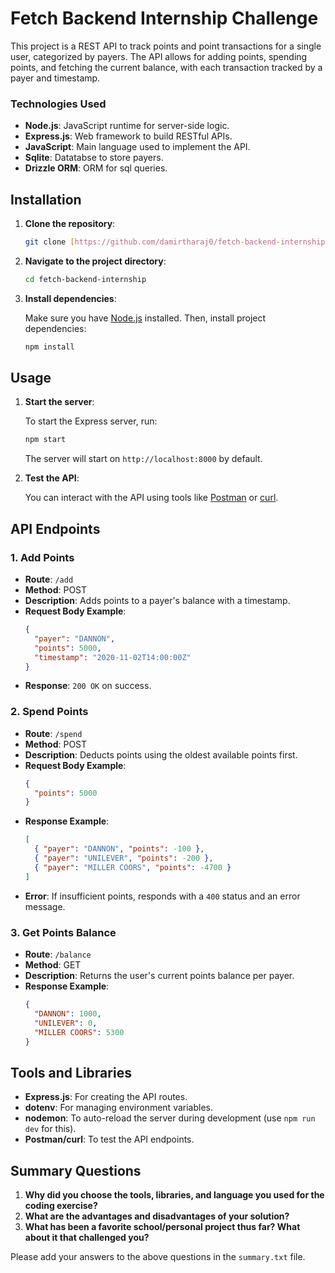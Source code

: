 # Fetch Backend Internship Challenge

This project is a REST API to track points and point transactions for a single user, categorized by payers. The API allows for adding points, spending points, and fetching the current balance, with each transaction tracked by a payer and timestamp.

### Technologies Used
- **Node.js**: JavaScript runtime for server-side logic.
- **Express.js**: Web framework to build RESTful APIs.
- **JavaScript**: Main language used to implement the API.
- **Sqlite**: Datatabse to store payers.
- **Drizzle ORM**: ORM for sql queries.

## Installation

1. **Clone the repository**:

    ```bash
    git clone [https://github.com/damirtharaj0/fetch-backend-internship.git](https://github.com/damirtharaj0/fetch-backend-challenge.git)
    ```

2. **Navigate to the project directory**:

    ```bash
    cd fetch-backend-internship
    ```

3. **Install dependencies**:

    Make sure you have [Node.js](https://nodejs.org/en/) installed. Then, install project dependencies:

    ```bash
    npm install
    ```

## Usage

1. **Start the server**:

    To start the Express server, run:

    ```bash
    npm start
    ```

    The server will start on `http://localhost:8000` by default.

2. **Test the API**:

    You can interact with the API using tools like [Postman](https://www.postman.com/) or [curl](https://curl.se/).

## API Endpoints

### 1. Add Points

- **Route**: `/add`
- **Method**: POST
- **Description**: Adds points to a payer's balance with a timestamp.
- **Request Body Example**:
    ```json
    {
      "payer": "DANNON",
      "points": 5000,
      "timestamp": "2020-11-02T14:00:00Z"
    }
    ```
- **Response**: `200 OK` on success.

### 2. Spend Points

- **Route**: `/spend`
- **Method**: POST
- **Description**: Deducts points using the oldest available points first.
- **Request Body Example**:
    ```json
    {
      "points": 5000
    }
    ```
- **Response Example**:
    ```json
    [
      { "payer": "DANNON", "points": -100 },
      { "payer": "UNILEVER", "points": -200 },
      { "payer": "MILLER COORS", "points": -4700 }
    ]
    ```
- **Error**: If insufficient points, responds with a `400` status and an error message.

### 3. Get Points Balance

- **Route**: `/balance`
- **Method**: GET
- **Description**: Returns the user's current points balance per payer.
- **Response Example**:
    ```json
    {
      "DANNON": 1000,
      "UNILEVER": 0,
      "MILLER COORS": 5300
    }
    ```

## Tools and Libraries

- **Express.js**: For creating the API routes.
- **dotenv**: For managing environment variables.
- **nodemon**: To auto-reload the server during development (use `npm run dev` for this).
- **Postman/curl**: To test the API endpoints.

## Summary Questions

1. **Why did you choose the tools, libraries, and language you used for the coding exercise?**
2. **What are the advantages and disadvantages of your solution?**
3. **What has been a favorite school/personal project thus far? What about it that challenged you?**

Please add your answers to the above questions in the `summary.txt` file.
